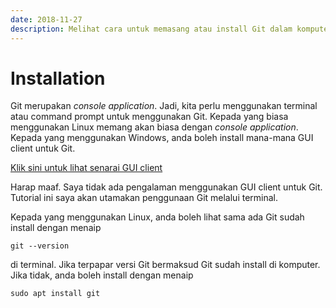 ```yaml
---
date: 2018-11-27
description: Melihat cara untuk memasang atau install Git dalam komputer anda. Juga melihat senarai GUI client yang boleh digunakan.
---
```


# Installation

Git merupakan *console application*. Jadi, kita perlu menggunakan terminal atau
command prompt untuk menggunakan Git. Kepada yang biasa menggunakan Linux memang
akan biasa dengan *console application*. Kepada yang menggunakan Windows, anda
boleh install mana-mana GUI client untuk Git.

[Klik sini untuk lihat senarai GUI client](https://git-scm.com/downloads/guis/)

Harap maaf. Saya tidak ada pengalaman menggunakan GUI client untuk Git. Tutorial
ini saya akan utamakan penggunaan Git melalui terminal.

Kepada yang menggunakan Linux, anda boleh lihat sama ada Git sudah install
dengan menaip

```
git --version
```

di terminal. Jika terpapar versi Git bermaksud Git sudah install di komputer.
Jika tidak, anda boleh install dengan menaip

```
sudo apt install git
```
